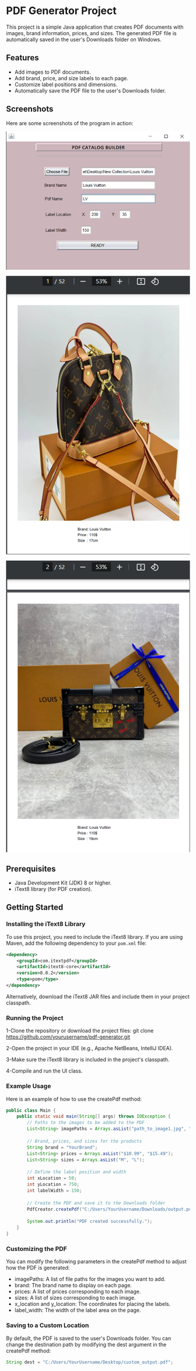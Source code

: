 # PDF Generator Project

This project is a simple Java application that creates PDF documents with images, brand information, prices, and sizes. The generated PDF file is automatically saved in the user's Downloads folder on Windows.

## Features

- Add images to PDF documents.
- Add brand, price, and size labels to each page.
- Customize label positions and dimensions.
- Automatically save the PDF file to the user's Downloads folder.

## Screenshots

Here are some screenshots of the program in action:

![Screenshot 1](./src/images/screenshot1.png)

![Screenshot 2](./src/images/screenshot2.png)

![Screenshot 3](./src/images/screenshot3.png)
  
## Prerequisites

- Java Development Kit (JDK) 8 or higher.
- iText8 library (for PDF creation).

## Getting Started

### Installing the iText8 Library

To use this project, you need to include the iText8 library. If you are using Maven, add the following dependency to your `pom.xml` file:

```xml
<dependency>
    <groupId>com.itextpdf</groupId>
    <artifactId>itext8-core</artifactId>
    <version>8.0.2</version>
    <type>pom</type>
</dependency>
```
Alternatively, download the iText8 JAR files and include them in your project classpath.

### Running the Project

1-Clone the repository or download the project files:
git clone https://github.com/yourusername/pdf-generator.git

2-Open the project in your IDE (e.g., Apache NetBeans, IntelliJ IDEA).

3-Make sure the iText8 library is included in the project's classpath.

4-Compile and run the UI class.

### Example Usage

Here is an example of how to use the createPdf method:
```java
public class Main {
    public static void main(String[] args) throws IOException {
        // Paths to the images to be added to the PDF
        List<String> imagePaths = Arrays.asList("path_to_image1.jpg", "path_to_image2.jpg");

        // Brand, prices, and sizes for the products
        String brand = "YourBrand";
        List<String> prices = Arrays.asList("$10.99", "$15.49");
        List<String> sizes = Arrays.asList("M", "L");

        // Define the label position and width
        int xLocation = 50;
        int yLocation = 750;
        int labelWidth = 150;

        // Create the PDF and save it to the Downloads folder
        PdfCreator.createPdf("C:/Users/YourUsername/Downloads/output.pdf", imagePaths, brand, prices, sizes, xLocation, yLocation, labelWidth);

        System.out.println("PDF created successfully.");
    }
}
```
### Customizing the PDF
You can modify the following parameters in the createPdf method to adjust how the PDF is generated:

- imagePaths: A list of file paths for the images you want to add.
- brand: The brand name to display on each page.
- prices: A list of prices corresponding to each image.
- sizes: A list of sizes corresponding to each image.
- x_location and y_location: The coordinates for placing the labels.
- label_width: The width of the label area on the page.

### Saving to a Custom Location

By default, the PDF is saved to the user's Downloads folder. You can change the destination path by modifying the dest argument in the createPdf method:
```java
String dest = "C:/Users/YourUsername/Desktop/custom_output.pdf";
```



